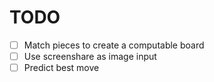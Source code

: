 # TODO

- [ ] Match pieces to create a computable board
- [ ] Use screenshare as image input 
- [ ] Predict best move
